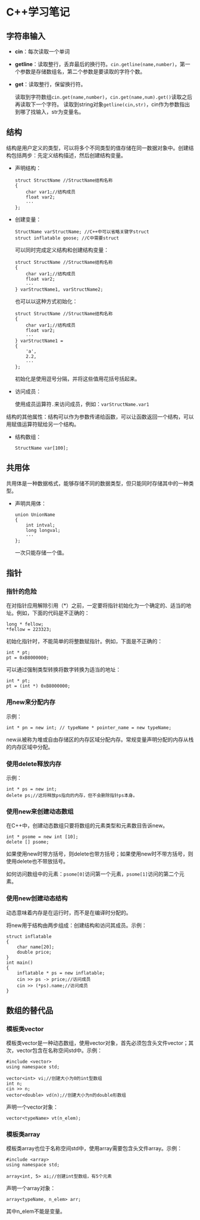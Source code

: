 # C++学习笔记

## 字符串输入

- **cin**：每次读取一个单词

- **getline**：读取整行，丢弃最后的换行符。`cin.getline(name,number)`，第一个参数是存储数组名，第二个参数是要读取的字符个数。

- **get**：读取整行，保留换行符。
	
	读取到字符数组`cin.get(name,number)`，`cin.get(name,num).get()`读取之后再读取下一个字符。
	读取到string对象`getline(cin,str)`，cin作为参数指出到哪了找输入，str为变量名。

## 结构

结构是用户定义的类型，可以将多个不同类型的值存储在同一数据对象中。创建结构包括两步：先定义结构描述，然后创建结构变量。

- 声明结构：

	```
	struct StructName //StructName结构名称
	{
		char var1;//结构成员
		float var2;
		···
	};
	```
- 创建变量：

	```
	StructName varStructName; //C++中可以省略关键字struct
	struct inflatable goose; //C中需要struct
	```
	可以同时完成定义结构和创建结构变量：
	
	```
	struct StructName //StructName结构名称
	{
		char var1;//结构成员
		float var2;
		···
	} varStructName1, varStructName2;
	```
	也可以以这种方式初始化：
	
	```
	struct StructName //StructName结构名称
	{
		char var1;//结构成员
		float var2;
		···
	} varStructName1 =
	{
		'a',
		2.2,
		···
	};
	```
	
	初始化是使用逗号分隔，并将这些值用花括号括起来。
- 访问成员：

	使用成员运算符`.`来访问成员，例如：`varStructName.var1`

结构的其他属性：结构可以作为参数传递给函数，可以让函数返回一个结构，可以用赋值运算符赋给另一个结构。

- 结构数组：

	```
	StructName var[100];
	```
	
## 共用体

共用体是一种数据格式，能够存储不同的数据类型，但只能同时存储其中的一种类型。

- 声明共用体：

	```
	union UnionName
	{
		int intval;
		long longval;
		···
	};
	```
	一次只能存储一个值。
	
## 指针

### 指针的危险

在对指针应用解除引用（*）之前，一定要将指针初始化为一个确定的、适当的地址。例如，下面的代码是不正确的：

```
long * fellow;
*fellow = 223323;
```
初始化指针时，不能简单的将整数赋指针。例如，下面是不正确的：

```
int * pt;
pt = 0xB8000000;
```
可以通过强制类型转换将数字转换为适当的地址：

```
int * pt;
pt = (int *) 0xB8000000;
```
### 用new来分配内存

示例：

```
int * pn = new int; // typeName * pointer_name = new typeName;
```

new从被称为堆或自由存储区的内存区域分配内存。常规变量声明分配的内存从栈的内存区域中分配。

### 使用delete释放内存

示例：

```
int * ps = new int;
delete ps;//这将释放ps指向的内存，但不会删除指针ps本身。
```

### 使用new来创建动态数组

在C++中，创建动态数组只要将数组的元素类型和元素数目告诉new。

```
int * psome = new int [10];
delete [] psome;
```
如果使用new时带方括号，则delete也带方括号；如果使用new时不带方括号，则使用delete也不带放括号。

如何访问数组中的元素：`psome[0]`访问第一个元素，`psome[1]`访问的第二个元素。

### 使用new创建动态结构

动态意味着内存是在运行时，而不是在编译时分配的。

将new用于结构由两步组成：创建结构和访问其成员。示例：

```
struct inflatable
{
	char name[20];
	double price;
}
int main()
{
	inflatable * ps = new inflatable;
	cin >> ps -> price;//访问成员
	cin >> (*ps).name;//访问成员
}
```

## 数组的替代品

### 模板类vector

模板类vector是一种动态数组，使用vector对象，首先必须包含头文件vector；其次，vector包含在名称空间std中。示例：

```
#include <vector>
using namespace std;

vector<int> vi;//创建大小为0的int型数组
int n;
cin >> n;
vector<double> vd(n);//创建大小为n的double形数组
```
声明一个vector对象：

```
vector<typeName> vt(n_elem);
```

### 模板类array

模板类array也位于名称空间std中，使用array需要包含头文件array。示例：

```
#include <array>
using namespace std;

array<int, 5> ai;//创建int型数组，有5个元素
```
声明一个array对象：

```
array<typeName, n_elem> arr;
```
其中n_elem不能是变量。
